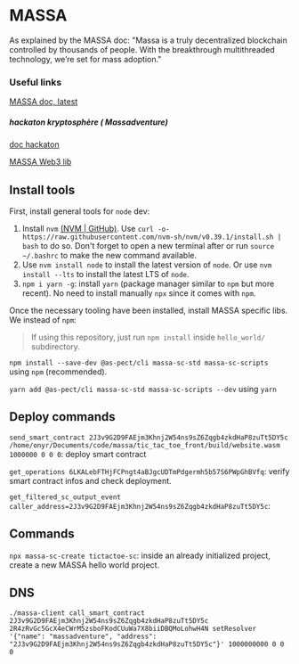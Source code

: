 # MASSA

As explained by the MASSA doc: "Massa is a truly decentralized blockchain controlled by thousands of people. With the breakthrough multithreaded technology, we’re set for mass adoption."

### Useful links

[MASSA doc, latest](https://massa.readthedocs.io/en/latest/index.html)

##### hackaton kryptosphère ( Massadventure)

[doc hackaton](https://massa.readthedocs.io/en/latest/hackathon.html)

[MASSA Web3 lib](https://github.com/massalabs/massa-web3)


## Install tools

First, install general tools for `node` dev:

1. Install `nvm` [(NVM | GitHub)](https://github.com/nvm-sh/nvm). Use `curl -o- https://raw.githubusercontent.com/nvm-sh/nvm/v0.39.1/install.sh | bash` to do so. Don't forget to open a new terminal after or run `source ~/.bashrc` to make the new command available.
2. Use `nvm install node` to install the latest version of `node`. Or use `nvm install --lts` to install the latest LTS of `node`.
3. `npm i yarn -g`: install `yarn` (package manager similar to `npm` but more recent). No need to install manually `npx` since it comes with `npm`.

Once the necessary tooling have been installed, install MASSA specific libs. We  instead of `npm`:

> If using this repository, just run `npm install` inside `hello_world/` subdirectory.

`npm install --save-dev @as-pect/cli massa-sc-std massa-sc-scripts` using `npm` (recommended).

`yarn add @as-pect/cli massa-sc-std massa-sc-scripts --dev` using `yarn`

## Deploy commands

`send_smart_contract 2J3v9G2D9FAEjm3Khnj2W54ns9sZ6Zqgb4zkdHaP8zuTt5DY5c /home/onyr/Documents/code/massa/tic_tac_toe_front/build/website.wasm 1000000 0 0 0`: deploy smart contract

`get_operations 6LKALebFTHjFCPngt4aBJgcUDTmPdgermh5b57S6PWpGhBVfq`: verify smart contract infos and check deployment.

`get_filtered_sc_output_event caller_address=2J3v9G2D9FAEjm3Khnj2W54ns9sZ6Zqgb4zkdHaP8zuTt5DY5c`: 

## Commands

`npx massa-sc-create tictactoe-sc`: inside an already initialized project, create a new MASSA hello world project.


## DNS

```
./massa-client call_smart_contract 2J3v9G2D9FAEjm3Khnj2W54ns9sZ6Zqgb4zkdHaP8zuTt5DY5c 2R4zRvGc5GcX4eCWrM5zsboFKodCUuWa7X8biiDBQMoLohwH4N setResolver '{"name": "massadventure", "address": "2J3v9G2D9FAEjm3Khnj2W54ns9sZ6Zqgb4zkdHaP8zuTt5DY5c"}' 1000000000 0 0 0
```
